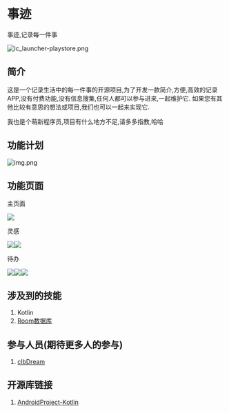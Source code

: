 
# 事迹
事迹,记录每一件事

![ic_launcher-playstore.png](app/src/main/ic_launcher-playstore.png)

## 简介

这是一个记录生活中的每一件事的开源项目,为了开发一款简介,方便,高效的记录APP,没有付费功能,没有信息搜集,任何人都可以参与进来,一起维护它.
如果您有其他比较有意思的想法或项目,我们也可以一起来实现它.

我也是个萌新程序员,项目有什么地方不足,请多多指教,哈哈

## 功能计划

![img.png](picture/img.png)

## 功能页面

主页面

![](picture/Screenshot_20221023_195743.png)

灵感

![](picture/Screenshot_20221023_195812.png)![](picture/Screenshot_20221023_195827.png)

待办

![](picture/Screenshot_20221023_195842.png)![](picture/Screenshot_20221023_195858.png)![](picture/Screenshot_20221023_195905.png)

## 涉及到的技能

1. Kotlin
2. [Room数据库](https://developer.android.google.cn/jetpack/androidx/releases/room)

## 参与人员(期待更多人的参与)

1. [clbDream](https://github.com/clbDream)


## 开源库链接


1. [AndroidProject-Kotlin](https://github.com/getActivity/AndroidProject-Kotlin)
